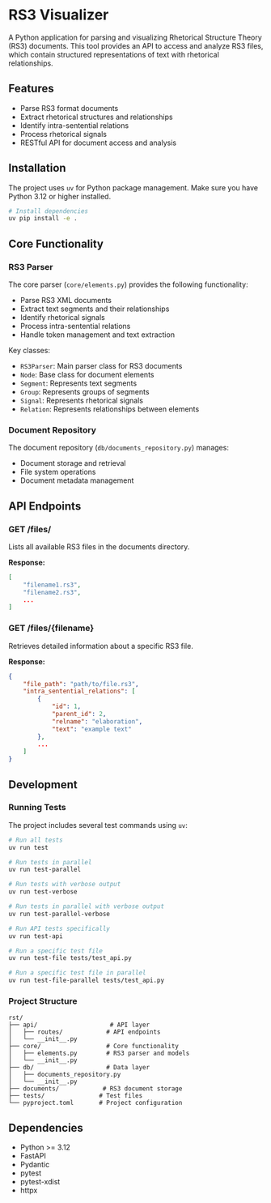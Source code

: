 # RS3 Visualizer

A Python application for parsing and visualizing Rhetorical Structure Theory (RS3) documents. This tool provides an API to access and analyze RS3 files, which contain structured representations of text with rhetorical relationships.

## Features

- Parse RS3 format documents
- Extract rhetorical structures and relationships
- Identify intra-sentential relations
- Process rhetorical signals
- RESTful API for document access and analysis

## Installation

The project uses `uv` for Python package management. Make sure you have Python 3.12 or higher installed.

```bash
# Install dependencies
uv pip install -e .
```

## Core Functionality

### RS3 Parser

The core parser (`core/elements.py`) provides the following functionality:

- Parse RS3 XML documents
- Extract text segments and their relationships
- Identify rhetorical signals
- Process intra-sentential relations
- Handle token management and text extraction

Key classes:
- `RS3Parser`: Main parser class for RS3 documents
- `Node`: Base class for document elements
- `Segment`: Represents text segments
- `Group`: Represents groups of segments
- `Signal`: Represents rhetorical signals
- `Relation`: Represents relationships between elements

### Document Repository

The document repository (`db/documents_repository.py`) manages:
- Document storage and retrieval
- File system operations
- Document metadata management

## API Endpoints

### GET /files/

Lists all available RS3 files in the documents directory.

**Response:**
```json
[
    "filename1.rs3",
    "filename2.rs3",
    ...
]
```

### GET /files/{filename}

Retrieves detailed information about a specific RS3 file.

**Response:**
```json
{
    "file_path": "path/to/file.rs3",
    "intra_sentential_relations": [
        {
            "id": 1,
            "parent_id": 2,
            "relname": "elaboration",
            "text": "example text"
        },
        ...
    ]
}
```

## Development

### Running Tests

The project includes several test commands using `uv`:

```bash
# Run all tests
uv run test

# Run tests in parallel
uv run test-parallel

# Run tests with verbose output
uv run test-verbose

# Run tests in parallel with verbose output
uv run test-parallel-verbose

# Run API tests specifically
uv run test-api

# Run a specific test file
uv run test-file tests/test_api.py

# Run a specific test file in parallel
uv run test-file-parallel tests/test_api.py
```

### Project Structure

```
rst/
├── api/                    # API layer
│   ├── routes/            # API endpoints
│   └── __init__.py
├── core/                  # Core functionality
│   ├── elements.py        # RS3 parser and models
│   └── __init__.py
├── db/                    # Data layer
│   ├── documents_repository.py
│   └── __init__.py
├── documents/            # RS3 document storage
├── tests/               # Test files
└── pyproject.toml       # Project configuration
```

## Dependencies

- Python >= 3.12
- FastAPI
- Pydantic
- pytest
- pytest-xdist
- httpx
<!-- 
## License

[Add your license information here] -->
